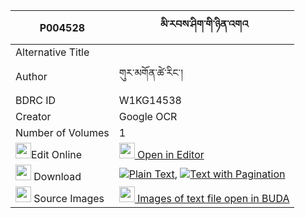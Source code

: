 |P004528|མི་རབས་ཤིག་གི་ཉིན་འགའ 
| --- | --- 
|Alternative Title |
|Author| གུར་མགོན་ཚེ་རིང་།
|BDRC ID | W1KG14538
|Creator | Google OCR
|Number of Volumes| 1
|<img width="25" src="https://img.icons8.com/color/25/000000/edit-property.png">Edit Online| [<img width="25" src="https://avatars.githubusercontent.com/u/45091458?s=200&v=4"> Open in Editor](http://editor.openpecha.org/P004528)
|<img width="25" src="https://img.icons8.com/fluent/48/000000/download-2.png"/>  Download | [![](https://img.icons8.com/color/20/000000/txt.png)Plain Text](https://github.com/Openpecha/P004528/releases/download/v1/mi_rab_shik_gi_nyin_ga_plain_P004528.zip), [![](https://img.icons8.com/color/20/000000/txt.png)Text with Pagination](https://github.com/Openpecha/P004528/releases/download/v1/mi_rab_shik_gi_nyin_ga_pages_P004528.zip)
|<img width="25" src="https://img.icons8.com/plasticine/100/000000/pictures-folder.png"/>  Source Images | [<img width="25" src="https://library.bdrc.io/icons/BUDA-small.svg"> Images of text file open in BUDA](https://library.bdrc.io/show/bdr:W1KG14538)